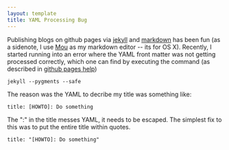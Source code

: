 ```yaml
---
layout: template
title: YAML Processing Bug
---
```


Publishing blogs on github pages via [jekyll][1] and [markdown][2] has been fun (as a sidenote, I use [Mou][3] as my markdown editor -- its for OS X). Recently, I started running into an error where the YAML front matter was not getting processed correctly, which one can find by executing the command (as described in [github pages help][4])

	jekyll --pygments --safe
The reason was the YAML to decribe my title was something like:

	title: [HOWTO]: Do something
The ":" in the title messes YAML, it needs to be escaped. The simplest fix to this was to put the entire title within quotes. 

	title: "[HOWTO]: Do something"

[1]: https://github.com/mojombo/jekyll/
[2]: http://daringfireball.net/projects/markdown/
[3]: http://mouapp.com/
[4]: http://help.github.com/pages/